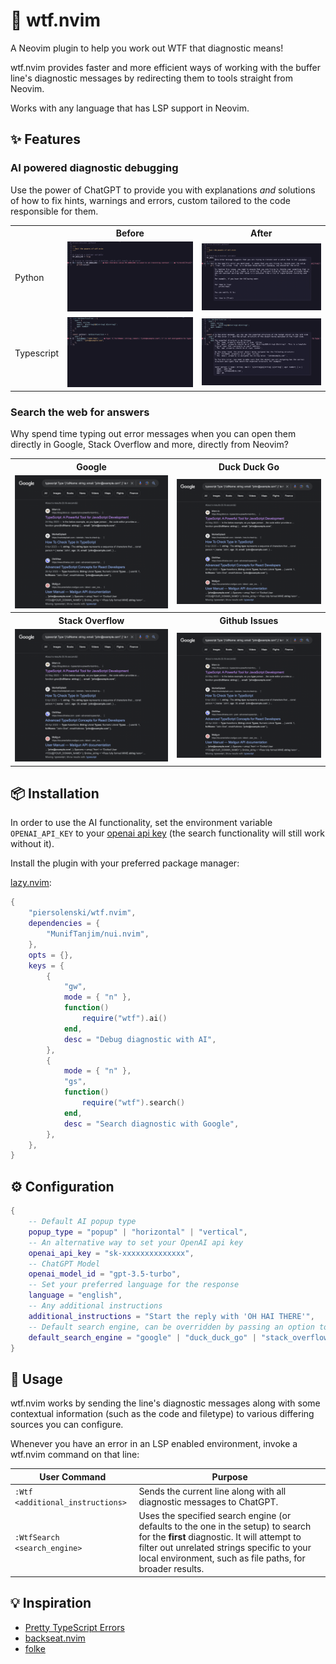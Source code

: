 # 🤯 wtf.nvim

A Neovim plugin to help you work out WTF that diagnostic means! 

wtf.nvim provides faster and more efficient ways of working with the buffer line's diagnostic messages by redirecting them to tools straight from Neovim. 

Works with any language that has LSP support in Neovim.

## ✨ Features

### AI powered diagnostic debugging

Use the power of ChatGPT to provide you with explanations *and* solutions of how to fix hints, warnings and errors, custom tailored to the code responsible for them.

<table>
  <tr>
    <th></th>
    <th>Before</th>
    <th>After</th>
  </tr>
  <tr>
    <td valign="middle">
     Python
    </td>
    <td>
      <img src="./screenshots/python-before.png" />
    </td>
    <td>
      <img src="./screenshots/python-after.png" />
    </td>
  </tr>
  <tr>
    <td valign="middle">
     Typescript
    </td>
    <td>
      <img src="./screenshots/typescript-before.png" />
    </td>
    <td>
      <img src="./screenshots/typescript-after.png" />
    </td>
  </tr>
</table>

### Search the web for answers 

Why spend time typing out error messages when you can open them directly in Google, Stack Overflow and more, directly from Neovim?

<table>
  <tr>
    <th>Google</th>
    <th>Duck Duck Go</th>
  </tr>
  <tr>
    <td>
      <img src="./screenshots/google-search.png" />
    </td>
    <td>
      <img src="./screenshots/google-search.png" />
    </td>
  </tr>
  <tr>
    <th>Stack Overflow</th>
    <th>Github Issues</th>
  </tr>
  <tr>
    <td>
      <img src="./screenshots/google-search.png" />
    </td>
    <td>
      <img src="./screenshots/google-search.png" />
    </td>
  </tr>
</table>

## 📦 Installation

In order to use the AI functionality, set the environment variable `OPENAI_API_KEY` to your [openai api key](https://platform.openai.com/account/api-keys) (the search functionality will still work without it).

Install the plugin with your preferred package manager:

[lazy.nvim](https://github.com/folke/lazy.nvim):

```lua
{
	"piersolenski/wtf.nvim",
	dependencies = {
		"MunifTanjim/nui.nvim",
	},
  	opts = {},
	keys = {
		{
			"gw",
			mode = { "n" },
			function()
				require("wtf").ai()
			end,
			desc = "Debug diagnostic with AI",
		},
		{
			mode = { "n" },
			"gs",
			function()
				require("wtf").search()
			end,
			desc = "Search diagnostic with Google",
		},
	},
}
```

## ⚙️ Configuration

```lua
{
    -- Default AI popup type
    popup_type = "popup" | "horizontal" | "vertical",
    -- An alternative way to set your OpenAI api key
    openai_api_key = "sk-xxxxxxxxxxxxxx",
    -- ChatGPT Model
    openai_model_id = "gpt-3.5-turbo",
    -- Set your preferred language for the response
    language = "english",
    -- Any additional instructions
    additional_instructions = "Start the reply with 'OH HAI THERE'",
    -- Default search engine, can be overridden by passing an option to WtfSeatch 
    default_search_engine = "google" | "duck_duck_go" | "stack_overflow" | "github",
}
```


## 🚀 Usage

wtf.nvim works by sending the line's diagnostic messages along with some contextual information (such as the code and filetype) to various differing sources you can configure.

Whenever you have an error in an LSP enabled environment, invoke a wtf.nvim command on that line:

| User Command | Purpose |
| -- | -- |
| `:Wtf <additional_instructions>` | Sends the current line along with all diagnostic messages to ChatGPT.
| `:WtfSearch <search_engine>` | Uses the specified search engine (or defaults to the one in the setup) to search for the **first** diagnostic. It will attempt to filter out unrelated strings specific to your local environment, such as file paths, for broader results. 

## 💡 Inspiration

- [Pretty TypeScript Errors](https://github.com/yoavbls/pretty-ts-errors)
- [backseat.nvim](https://github.com/james1236/backseat.nvim/) 
- [folke](https://github.com/folke/) 

